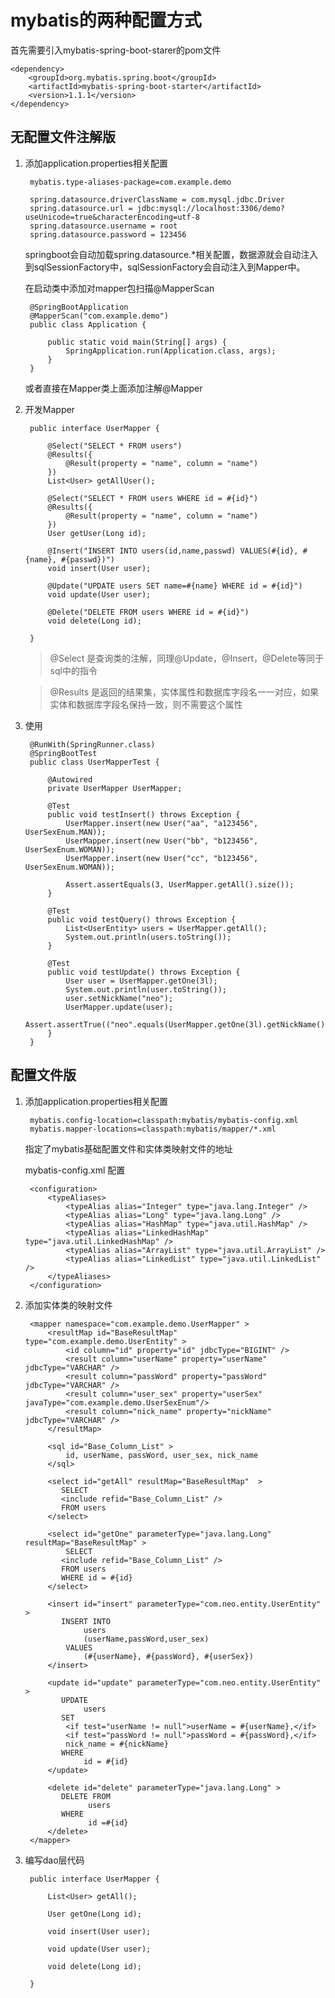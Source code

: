 # mybatis的两种配置方式 #

首先需要引入mybatis-spring-boot-starer的pom文件

	<dependency>
		<groupId>org.mybatis.spring.boot</groupId>
		<artifactId>mybatis-spring-boot-starter</artifactId>
		<version>1.1.1</version>
	</dependency>

## 无配置文件注解版 ##

1. 添加application.properties相关配置

		mybatis.type-aliases-package=com.example.demo
		
		spring.datasource.driverClassName = com.mysql.jdbc.Driver
		spring.datasource.url = jdbc:mysql://localhost:3306/demo?useUnicode=true&characterEncoding=utf-8
		spring.datasource.username = root
		spring.datasource.password = 123456
	
	springboot会自动加载spring.datasource.*相关配置，数据源就会自动注入到sqlSessionFactory中，sqlSessionFactory会自动注入到Mapper中。

	在启动类中添加对mapper包扫描@MapperScan

		@SpringBootApplication
		@MapperScan("com.example.demo")
		public class Application {
		
			public static void main(String[] args) {
				SpringApplication.run(Application.class, args);
			}
		}

	或者直接在Mapper类上面添加注解@Mapper

2. 开发Mapper
	
		public interface UserMapper {
		
			@Select("SELECT * FROM users")
			@Results({
				@Result(property = "name", column = "name")
			})
			List<User> getAllUser();
		
			@Select("SELECT * FROM users WHERE id = #{id}")
			@Results({
				@Result(property = "name", column = "name")
			})
			User getUser(Long id);
	
			@Insert("INSERT INTO users(id,name,passwd) VALUES(#{id}, #{name}, #{passwd})")
			void insert(User user);
	
			@Update("UPDATE users SET name=#{name} WHERE id = #{id}")
			void update(User user);
		
			@Delete("DELETE FROM users WHERE id = #{id}")
			void delete(Long id);
	
		}


	> @Select 是查询类的注解，同理@Update，@Insert，@Delete等同于sql中的指令
	
	> @Results 是返回的结果集，实体属性和数据库字段名一一对应，如果实体和数据库字段名保持一致，则不需要这个属性


3. 使用

		@RunWith(SpringRunner.class)
		@SpringBootTest
		public class UserMapperTest {
		
			@Autowired
			private UserMapper UserMapper;
		
			@Test
			public void testInsert() throws Exception {
				UserMapper.insert(new User("aa", "a123456", UserSexEnum.MAN));
				UserMapper.insert(new User("bb", "b123456", UserSexEnum.WOMAN));
				UserMapper.insert(new User("cc", "b123456", UserSexEnum.WOMAN));
		
				Assert.assertEquals(3, UserMapper.getAll().size());
			}
		
			@Test
			public void testQuery() throws Exception {
				List<UserEntity> users = UserMapper.getAll();
				System.out.println(users.toString());
			}
			
			@Test
			public void testUpdate() throws Exception {
				User user = UserMapper.getOne(3l);
				System.out.println(user.toString());
				user.setNickName("neo");
				UserMapper.update(user);
				Assert.assertTrue(("neo".equals(UserMapper.getOne(3l).getNickName())));
			}
		}

## 配置文件版 ##

1. 添加application.properties相关配置

		mybatis.config-location=classpath:mybatis/mybatis-config.xml
		mybatis.mapper-locations=classpath:mybatis/mapper/*.xml

	指定了mybatis基础配置文件和实体类映射文件的地址

	mybatis-config.xml 配置

		<configuration>
			<typeAliases>
				<typeAlias alias="Integer" type="java.lang.Integer" />
				<typeAlias alias="Long" type="java.lang.Long" />
				<typeAlias alias="HashMap" type="java.util.HashMap" />
				<typeAlias alias="LinkedHashMap" type="java.util.LinkedHashMap" />
				<typeAlias alias="ArrayList" type="java.util.ArrayList" />
				<typeAlias alias="LinkedList" type="java.util.LinkedList" />
			</typeAliases>
		</configuration>

2. 添加实体类的映射文件

		<mapper namespace="com.example.demo.UserMapper" >
		    <resultMap id="BaseResultMap" type="com.example.demo.UserEntity" >
		        <id column="id" property="id" jdbcType="BIGINT" />
		        <result column="userName" property="userName" jdbcType="VARCHAR" />
		        <result column="passWord" property="passWord" jdbcType="VARCHAR" />
		        <result column="user_sex" property="userSex" javaType="com.example.demo.UserSexEnum"/>
		        <result column="nick_name" property="nickName" jdbcType="VARCHAR" />
		    </resultMap>
		    
		    <sql id="Base_Column_List" >
		        id, userName, passWord, user_sex, nick_name
		    </sql>
		
		    <select id="getAll" resultMap="BaseResultMap"  >
		       SELECT 
		       <include refid="Base_Column_List" />
			   FROM users
		    </select>
		
		    <select id="getOne" parameterType="java.lang.Long" resultMap="BaseResultMap" >
		        SELECT 
		       <include refid="Base_Column_List" />
			   FROM users
			   WHERE id = #{id}
		    </select>
		
		    <insert id="insert" parameterType="com.neo.entity.UserEntity" >
		       INSERT INTO 
		       		users
		       		(userName,passWord,user_sex) 
		       	VALUES
		       		(#{userName}, #{passWord}, #{userSex})
		    </insert>
		    
		    <update id="update" parameterType="com.neo.entity.UserEntity" >
		       UPDATE 
		       		users 
		       SET 
		       	<if test="userName != null">userName = #{userName},</if>
		       	<if test="passWord != null">passWord = #{passWord},</if>
		       	nick_name = #{nickName}
		       WHERE 
		       		id = #{id}
		    </update>
		    
		    <delete id="delete" parameterType="java.lang.Long" >
		       DELETE FROM
		       		 users 
		       WHERE 
		       		 id =#{id}
		    </delete>
		</mapper>

3. 编写dao层代码

		public interface UserMapper {
			
			List<User> getAll();
			
			User getOne(Long id);
		
			void insert(User user);
		
			void update(User user);
		
			void delete(Long id);
		
		}